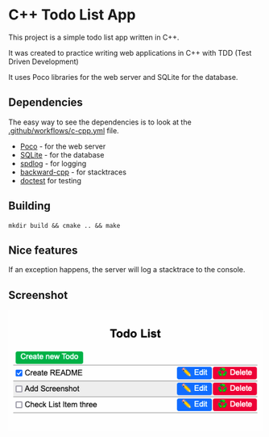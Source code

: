 # C++ Todo List App

This project is a simple todo list app written in C++.

It was created to practice writing web applications in C++ with TDD (Test Driven Development)

It uses Poco libraries for the web server and SQLite for the database.

## Dependencies

The easy way to see the dependencies is to look at the [.github/workflows/c-cpp.yml](.github/workflows/c-cpp.yml) file.

- [Poco](https://pocoproject.org/) - for the web server
- [SQLite](https://www.sqlite.org/index.html) - for the database
- [spdlog](https://github.com/gabime/spdlog/) - for logging
- [backward-cpp](https://github.com/bombela/backward-cpp) - for stacktraces
- [doctest](https://github.com/doctest/doctest/) for testing

## Building

    mkdir build && cmake .. && make

## Nice features

If an exception happens, the server will log a stacktrace to the console.

## Screenshot

![Screenshot Todo List App](doc/images/cpp-todo-web.png)
